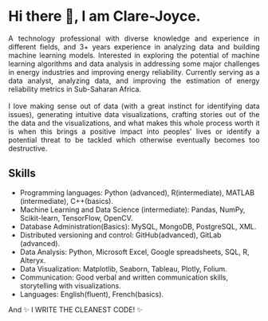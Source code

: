 # Hi there 👋, I am Clare-Joyce.

<div style="text-align: justify"> A technology professional with diverse knowledge and experience in different fields, and 3+ years experience in analyzing data and building machine learning models. Interested in exploring the potential of machine learning algorithms and data analysis in addressing some major challenges in energy industries and improving energy reliability. Currently serving as a data analyst, analyzing data, and improving the estimation of energy reliability metrics in Sub-Saharan Africa.</div>

<br>
<div style="text-align: justify"> I love making sense out of data (with a great instinct for identifying data issues), generating intuitive data visualizations, crafting stories out of the the data and the visualizations, and what makes this whole process worth it is when this brings a positive impact into peoples' lives or identify a potential threat to be tackled which otherwise eventually becomes too destructive. </div>

## Skills
* Programming languages: Python (advanced), R(intermediate), MATLAB (intermediate), C++(basics).
* Machine Learning and Data Science (intermediate): Pandas, NumPy, Scikit-learn, TensorFlow, OpenCV.
* Database Administration(Basics): MySQL, MongoDB, PostgreSQL, XML.
* Distributed versioning and control: GitHub(advanced), GitLab (advanced).
* Data Analysis: Python, Microsoft Excel, Google spreadsheets, SQL, R, Alteryx.
* Data Visualization: Matplotlib, Seaborn, Tableau, Plotly, Folium.
* Communication: Good verbal and written communication skills, storytelling with visualizations.
* Languages: English(fluent), French(basics).

And 
✨ I WRITE THE CLEANEST CODE! ✨

<!--
**Clare-Joyce/Clare-Joyce** is a ✨ _special_ ✨ repository because its `README.md` (this file) appears on your GitHub profile.

Here are some ideas to get you started:

- 🔭 I’m currently working on ...
- 🌱 I’m currently learning ...
- 👯 I’m looking to collaborate on ...
- 🤔 I’m looking for help with ...
- 💬 Ask me about ...
- 📫 How to reach me: ...
- 😄 Pronouns: ...
- ⚡ Fun fact: ...
-->
